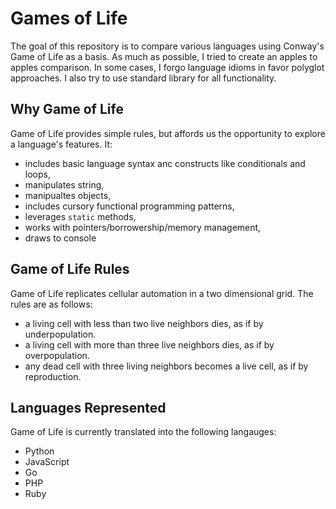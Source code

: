# Games of Life
The goal of this repository is to compare various languages using Conway's Game of Life as a basis.
As much as possible, I tried to create an apples to apples comparison. In some cases, I forgo
language idioms in favor polyglot approaches. I also try to use standard library for all functionality.

## Why Game of Life
Game of Life provides simple rules, but affords us the opportunity to explore a language's features.
It:
- includes basic language syntax anc constructs like conditionals and loops,
- manipulates string,
- manipualtes objects,
- includes cursory functional programming patterns,
- leverages `static` methods,
- works with pointers/borrowership/memory management,
- draws to console

## Game of Life Rules
Game of Life replicates cellular automation in a two dimensional grid. The rules are as follows:
- a living cell with less than two live neighbors dies, as if by underpopulation.
- a living cell with more than three live neighbors dies, as if by overpopulation.
- any dead cell with three living neighbors becomes a live cell, as if by reproduction.

## Languages Represented
Game of Life is currently translated into the following langauges:
- Python
- JavaScript
- Go
- PHP
- Ruby
